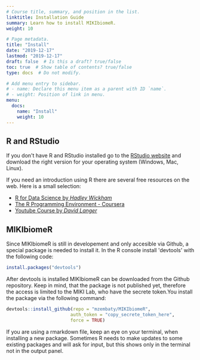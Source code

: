 ```yaml
---
# Course title, summary, and position in the list.
linktitle: Installation Guide
summary: Learn how to install MIKIbiomeR.
weight: 10

# Page metadata.
title: "Install"
date: "2019-12-17"
lastmod: "2019-12-17"
draft: false  # Is this a draft? true/false
toc: true  # Show table of contents? true/false
type: docs  # Do not modify.

# Add menu entry to sidebar.
# - name: Declare this menu item as a parent with ID `name`.
# - weight: Position of link in menu.
menu:
  docs:
    name: "Install"
    weight: 10
---
```


## R and RStudio

If you don't have R and RStudio installed go to the
[RStudio website](https://rstudio.com/products/rstudio/download/#download)
and download the right version for your operating system (Windows, Mac, Linux).

If you need an introduction using R there are several free resources on the web.
Here is a small selection:

- [R for Data Science by *Hadley Wickham*](https://r4ds.had.co.nz/)
- [The R Programming Environment - Coursera](https://www.coursera.org/learn/r-programming-environment)
- [Youtube Course by *David Langer*](https://www.youtube.com/watch?v=32o0DnuRjfg&list=PLTJTBoU5HOCRrTs3cJK-PbHM39cwCU0PF&index=1)

## MIKIbiomeR

Since MIKIbiomeR is still in developement and only accesible via Github,
a special package is needed to install it. In the R console
install 'devtools' with the following code:

```r
install.packages("devtools")
```

After devtools is installed MIKIbiomeR can be downloaded from the Github
repository. Keep in mind, that the package is not published yet, therefore
the access is limited to the MIKI Lab, who have the secrete token.You
install the package via the following command:

```r
devtools::install_github(repo = "mzembaty/MIKIbiomeR",
                        auth_token = "copy_secrete_token_here",
                        force = TRUE)
```

If you are using a rmarkdown file, keep an eye on your terminal, when
installing a new package. Sometimes R needs to make updates to some
existing packages and will ask for input, but this shows only in the
terminal not in the output panel.

